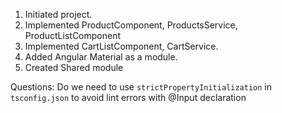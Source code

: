 1. Initiated project.
2. Implemented ProductComponent, ProductsService, ProductListComponent
3. Implemented CartListComponent, CartService.
4. Added Angular Material as a module.
5. Created Shared module

Questions:
Do we need to use `strictPropertyInitialization` in `tsconfig.json` to avoid lint errors with @Input declaration
